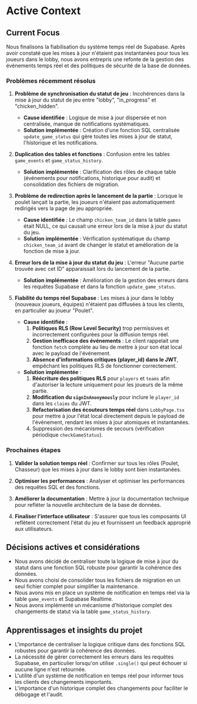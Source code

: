 # Active Context

## Current Focus

Nous finalisons la fiabilisation du système temps réel de Supabase. Après avoir constaté que les mises à jour n'étaient pas instantanées pour tous les joueurs dans le lobby, nous avons entrepris une refonte de la gestion des événements temps réel et des politiques de sécurité de la base de données.

### Problèmes récemment résolus

1. **Problème de synchronisation du statut de jeu** : Incohérences dans la mise à jour du statut de jeu entre "lobby", "in_progress" et "chicken_hidden".
   - **Cause identifiée** : Logique de mise à jour dispersée et non centralisée, manque de notifications systématiques.
   - **Solution implémentée** : Création d'une fonction SQL centralisée `update_game_status` qui gère toutes les mises à jour de statut, l'historique et les notifications.

2. **Duplication des tables et fonctions** : Confusion entre les tables `game_events` et `game_status_history`.
   - **Solution implémentée** : Clarification des rôles de chaque table (événements pour notifications, historique pour audit) et consolidation des fichiers de migration.

3. **Problème de redirection après le lancement de la partie** : Lorsque le poulet lançait la partie, les joueurs n'étaient pas automatiquement redirigés vers la page de jeu appropriée.
   - **Cause identifiée** : Le champ `chicken_team_id` dans la table `games` était NULL, ce qui causait une erreur lors de la mise à jour du statut du jeu.
   - **Solution implémentée** : Vérification systématique du champ `chicken_team_id` avant de changer le statut et amélioration de la fonction de mise à jour.

4. **Erreur lors de la mise à jour du statut du jeu** : L'erreur "Aucune partie trouvée avec cet ID" apparaissait lors du lancement de la partie.
   - **Solution implémentée** : Amélioration de la gestion des erreurs dans les requêtes Supabase et dans la fonction `update_game_status`.

5. **Fiabilité du temps réel Supabase** : Les mises à jour dans le lobby (nouveaux joueurs, équipes) n'étaient pas diffusées à tous les clients, en particulier au joueur "Poulet".
   - **Cause identifiée** : 
     1.  **Politiques RLS (Row Level Security)** trop permissives et incorrectement configurées pour la diffusion temps réel.
     2.  **Gestion inefficace des événements** : Le client rappelait une fonction `fetch` complète au lieu de mettre à jour son état local avec le payload de l'événement.
     3.  **Absence d'informations critiques (player_id) dans le JWT**, empêchant les politiques RLS de fonctionner correctement.
   - **Solution implémentée** :
     1.  **Réécriture des politiques RLS** pour `players` et `teams` afin d'autoriser la lecture uniquement pour les joueurs de la même partie.
     2.  **Modification du `signInAnonymously`** pour inclure le `player_id` dans les `claims` du JWT.
     3.  **Refactorisation des écouteurs temps réel** dans `LobbyPage.tsx` pour mettre à jour l'état local directement depuis le payload de l'événement, rendant les mises à jour atomiques et instantanées.
     4.  Suppression des mécanismes de secours (vérification périodique `checkGameStatus`).

### Prochaines étapes

1. **Valider la solution temps réel** : Confirmer sur tous les rôles (Poulet, Chasseur) que les mises à jour dans le lobby sont bien instantanées.
2. **Optimiser les performances** : Analyser et optimiser les performances des requêtes SQL et des fonctions.

3. **Améliorer la documentation** : Mettre à jour la documentation technique pour refléter la nouvelle architecture de la base de données.

4. **Finaliser l'interface utilisateur** : S'assurer que tous les composants UI reflètent correctement l'état du jeu et fournissent un feedback approprié aux utilisateurs.

## Décisions actives et considérations

- Nous avons décidé de centraliser toute la logique de mise à jour du statut dans une fonction SQL robuste pour garantir la cohérence des données.
- Nous avons choisi de consolider tous les fichiers de migration en un seul fichier complet pour simplifier la maintenance.
- Nous avons mis en place un système de notification en temps réel via la table `game_events` et Supabase Realtime.
- Nous avons implémenté un mécanisme d'historique complet des changements de statut via la table `game_status_history`.

## Apprentissages et insights du projet

- L'importance de centraliser la logique critique dans des fonctions SQL robustes pour garantir la cohérence des données.
- La nécessité de gérer correctement les erreurs dans les requêtes Supabase, en particulier lorsqu'on utilise `.single()` qui peut échouer si aucune ligne n'est retournée.
- L'utilité d'un système de notification en temps réel pour informer tous les clients des changements importants.
- L'importance d'un historique complet des changements pour faciliter le débogage et l'audit. 